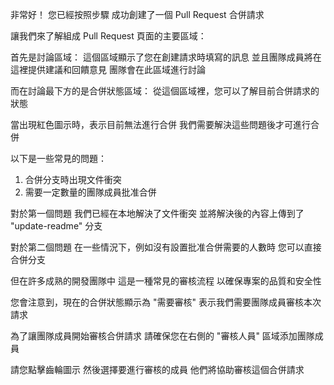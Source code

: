 非常好！
您已經按照步驟
成功創建了一個 Pull Request 合併請求

讓我們來了解組成 Pull Request 頁面的主要區域：

首先是討論區域：
這個區域顯示了您在創建請求時填寫的訊息
並且團隊成員將在這裡提供建議和回饋意見
團隊會在此區域進行討論

而在討論最下方的是合併狀態區域：
從這個區域裡，您可以了解目前合併請求的狀態

當出現紅色圖示時，表示目前無法進行合併
我們需要解決這些問題後才可進行合併

以下是一些常見的問題：
1. 合併分支時出現文件衝突
2. 需要一定數量的團隊成員批准合併

對於第一個問題
我們已經在本地解決了文件衝突
並將解決後的內容上傳到了 "update-readme" 分支

對於第二個問題
在一些情況下，例如沒有設置批准合併需要的人數時
您可以直接合併分支

但在許多成熟的開發團隊中
這是一種常見的審核流程
以確保專案的品質和安全性

您會注意到，現在的合併狀態顯示為 "需要審核"
表示我們需要團隊成員審核本次請求

為了讓團隊成員開始審核合併請求
請確保您在右側的 "審核人員" 區域添加團隊成員

請您點擊齒輪圖示
然後選擇要進行審核的成員
他們將協助審核這個合併請求